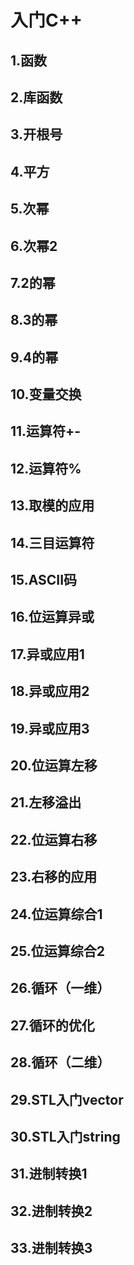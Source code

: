 # 入门C++
## 1.函数

## 2.库函数

## 3.开根号

## 4.平方

## 5.次幂

## 6.次幂2

## 7.2的幂

## 8.3的幂

## 9.4的幂

## 10.变量交换

## 11.运算符+-

## 12.运算符%

## 13.取模的应用

## 14.三目运算符

## 15.ASCII码

## 16.位运算异或

## 17.异或应用1

## 18.异或应用2

## 19.异或应用3

## 20.位运算左移

## 21.左移溢出

## 22.位运算右移

## 23.右移的应用

## 24.位运算综合1

## 25.位运算综合2

## 26.循环（一维）

## 27.循环的优化

## 28.循环（二维）

## 29.STL入门vector

## 30.STL入门string

## 31.进制转换1

## 32.进制转换2

## 33.进制转换3


